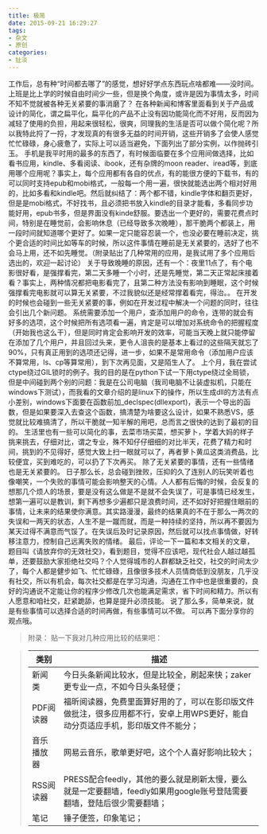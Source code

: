 ```yaml
---
title: 极简
date: 2015-09-21 16:29:27
tags:
- 杂文
- 原创
categories: 
- 扯淡
---
```

工作后，总有种“时间都去哪了”的感觉，想好好学点东西玩点啥都难——没时间。上班是比上学的时候自由时间少一些，但是换个角度，或许是因为事情太多，时间不知不觉就被各种无关紧要的事消磨了？
在各种新闻和博客里面看到关于产品或设计的简化，谓之扁平化，扁平化的产品不止没有因功能简化而不好用，反而因为减轻了使用的负担，用起来很轻松，很爽，同理我的生活是否可以做个简化呢？所以我特此捋了一捋，才发现真的有很多无益的时间开销，这些开销多了会使人感觉忙忙碌碌，身心疲惫了，实际上可以适当避免，下面列出了部分实例，以作抛砖引玉。
手机是我平时用的最多的东西了，有时候面临要在多个应用间做选择，比如看书应用，kindle、多看阅读、ibook，还有杂牌的moon reader、iread等，到底用哪个应用呢？事实上，每个应用都有各自的优点，有的能很方便的下载书，有的可以同时支持epub和mobi格式，一般每一个用一遍，很快就能选出两个相对好用的，比如多看和kindle吧。然后就纠结了：两个都不错，kindle字体和翻页更好，但是是mobi格式，不好找书，且必须把书放入kindle的目录才能看，多看同步功能好用，epub书多，但是界面没有kinde舒服。要选出一个更好的，需要花费点时间，特别是在睡觉前，会影响休息（已经导致多次晚睡），那干脆两个都装上，用一段时间就知道哪个更好了。如果一定只能容忍装一个，也没必要在睡前决定，挑个更合适的时间比如等车的时候，所以这件事情在睡前是无关紧要的，选好了也不会马上用，还不如先睡觉。（附录贴出了几种常用的应用，是我试用了多个应用后选出的，欢迎一起讨论）
关于导致晚睡的原因，还有一个：夜里11点了，有个电影很好看，是强撑看完，第二天多睡一个小时，还是先睡觉，第二天正常起床接着看？事实上，两种情况都把电影看完了，且第二种方法没有影响到睡眠，这个时候强撑看完电影就可以算无关紧要，不过我貌似还是经常撑着看完，得治。。
在开发的时候也会碰到一些无关紧要的事，例如在开发过程中解决一个问题的同时，往往会引出几个新问题。
系统需要添加一个用户，查添加用户的命令，连带的就会有好多的选项，这个时候把所有选项看一遍，肯定是可以增加对系统命令的把握程度（开始我也这么干），但是同时肯定会影响开发的效率，可能当天晚上就只能停留在添加了几个用户，并且回过头来，更令人沮丧的是基本上看过的这些隔天就忘了90%，只有真正用到的选项还记得，进一步，如果不是常用命令（添加用户应该不算常用，ls、cp等算常用），到下次再见面，又是陌生人了。
上个月，我在尝试ctype绕过GIL锁时的例子。我的目的是在python下试一下用ctype绕过全局锁，但是中间碰到两个别的问题：我是在公司电脑（我司电脑不让装虚拟机，只能在windows下测试），而我看的文章介绍的是linux下的操作，所以生成dll的方法有点小差别，windows下面要在函数前加_declspec(dllexport)，表示一个导出的函数，但是如果要深入去查这个函数，搞清楚为啥要这么设计，如果不熟悉VS，感觉就比较难搞清了，所以干脆就一知半解的用吧，总而言之很快的达到了最初的目的。
生活里也有一些可以简化的事，去菜市场买菜，想买萝卜，学着大妈的样子挑来挑去，仔细对比，谓之专业，殊不知仔仔细细的对比半天，花费了精力和时间，挑到的不见得好，感觉大致上扫一眼就可以了，再者萝卜黄瓜这类消费品，比较便宜，买到难吃的，可以扔了下次再买。
除了无关紧要的事情，还有一些情绪也是无关紧要的。
日子那么长，总会碰到挫败，压抑的久了连别人的玩笑听着也像嘲笑，一个失败的事情可能会影响整天的心情。人人都有后悔的时候，会反复的想那几个烦人的场景，要是没有这么做是不是就不会失误了，可是事情已经发生，想第一遍可以是教训，剩下再想多少遍都只是浪费时间，还不如好好把握住眼前的事情，让未来的结果使你满意。其实路漫漫，最终的结果真的不在于那么一两次的失误和一两天的状态，人生不是一蹴而就，而是一种持续的坚持，所以再不要因为某天过得不满意而气馁了。在失误后及时记录原因，然后就可以找点事情做，好转移注意力，控制自己远离失败的情绪。
最后，评论一下一篇和本文相关的文章，题目叫《请放弃你的无效社交》，看到题目，觉得不应该吧，现代社会人越过越孤单，还要鼓励大家拒绝社交吗？个人觉得城市的人群都缺乏社交，社交的时间太少了，每个人都是健步如飞、忙忙碌碌，且像很多技术人员情商低到没朋友，几乎没有社交，所以有机会，每次社交都是在学习沟通，沟通在工作中也是很重要的，良好的沟通说不定能让你的程序少修改几次也能满足需求，省下时间和精力。所以有人愿意和咱社交，赶紧跪舔，也算是提升必须技能。
说了那么多，简单来说，就是有些事情可以选择合适的时间再做，有些事情可以不做。
可以再下面分享你的观点哦。
>附录：
>贴一下我对几种应用比较的结果吧：

>|类别|描述
>|---|---|   
>|新闻类|今日头条新闻比较水，但是比较全，刷起来快；zaker更专业一点，不如今日头条轻便；
>|PDF阅读器|福昕阅读器，免费里面算好用的了，可以在影印版文件做批注，很多应用都不行，安卓上用WPS更好，能自动分页适应手机，影印版文件不能分；
>|音乐播放器|网易云音乐，歌单更好吧，这个个人喜好影响比较大；
>|RSS阅读器|PRESS配合feedly，其他的要么就是刷新太慢，要么就是一定要翻墙，feedly如果用google账号登陆需要翻墙，登陆后很少需要翻墙；
>|笔记|锤子便签，印象笔记；

